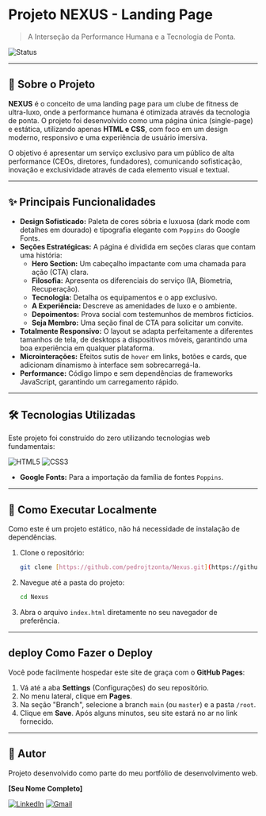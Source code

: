 # Projeto NEXUS - Landing Page

> A Interseção da Performance Humana e a Tecnologia de Ponta.

![Status](https://img.shields.io/badge/status-concluído-brightgreen?style=for-the-badge)

---

## 📖 Sobre o Projeto

**NEXUS** é o conceito de uma landing page para um clube de fitness de ultra-luxo, onde a performance humana é otimizada através da tecnologia de ponta. O projeto foi desenvolvido como uma página única (single-page) e estática, utilizando apenas **HTML e CSS**, com foco em um design moderno, responsivo e uma experiência de usuário imersiva.

O objetivo é apresentar um serviço exclusivo para um público de alta performance (CEOs, diretores, fundadores), comunicando sofisticação, inovação e exclusividade através de cada elemento visual e textual.

---

## ✨ Principais Funcionalidades

-   **Design Sofisticado:** Paleta de cores sóbria e luxuosa (dark mode com detalhes em dourado) e tipografia elegante com `Poppins` do Google Fonts.
-   **Seções Estratégicas:** A página é dividida em seções claras que contam uma história:
    -   **Hero Section:** Um cabeçalho impactante com uma chamada para ação (CTA) clara.
    -   **Filosofia:** Apresenta os diferenciais do serviço (IA, Biometria, Recuperação).
    -   **Tecnologia:** Detalha os equipamentos e o app exclusivo.
    -   **A Experiência:** Descreve as amenidades de luxo e o ambiente.
    -   **Depoimentos:** Prova social com testemunhos de membros fictícios.
    -   **Seja Membro:** Uma seção final de CTA para solicitar um convite.
-   **Totalmente Responsivo:** O layout se adapta perfeitamente a diferentes tamanhos de tela, de desktops a dispositivos móveis, garantindo uma boa experiência em qualquer plataforma.
-   **Microinterações:** Efeitos sutis de `hover` em links, botões e cards, que adicionam dinamismo à interface sem sobrecarregá-la.
-   **Performance:** Código limpo e sem dependências de frameworks JavaScript, garantindo um carregamento rápido.

---

## 🛠️ Tecnologias Utilizadas

Este projeto foi construído do zero utilizando tecnologias web fundamentais:

![HTML5](https://img.shields.io/badge/HTML5-E34F26?style=for-the-badge&logo=html5&logoColor=white)
![CSS3](https://img.shields.io/badge/CSS3-1572B6?style=for-the-badge&logo=css3&logoColor=white)

-   **Google Fonts:** Para a importação da família de fontes `Poppins`.

---

## 🚀 Como Executar Localmente

Como este é um projeto estático, não há necessidade de instalação de dependências.

1.  Clone o repositório:
    ```bash
    git clone [https://github.com/pedrojtzonta/Nexus.git](https://github.com/pedrojtzonta/Nexus.git)
    ```
2.  Navegue até a pasta do projeto:
    ```bash
    cd Nexus
    ```
3.  Abra o arquivo `index.html` diretamente no seu navegador de preferência.

---

## deploy Como Fazer o Deploy

Você pode facilmente hospedar este site de graça com o **GitHub Pages**:

1.  Vá até a aba **Settings** (Configurações) do seu repositório.
2.  No menu lateral, clique em **Pages**.
3.  Na seção "Branch", selecione a branch `main` (ou `master`) e a pasta `/root`.
4.  Clique em **Save**. Após alguns minutos, seu site estará no ar no link fornecido.

---

## 👤 Autor

Projeto desenvolvido como parte do meu portfólio de desenvolvimento web.

**[Seu Nome Completo]**

[![LinkedIn](https://img.shields.io/badge/LinkedIn-0077B5?style=for-the-badge&logo=linkedin&logoColor=white)](https://www.linkedin.com/in/SEU-PERFIL-AQUI/)
[![Gmail](https://img.shields.io/badge/Gmail-D14836?style=for-the-badge&logo=gmail&logoColor=white)](mailto:seu-email@gmail.com)

